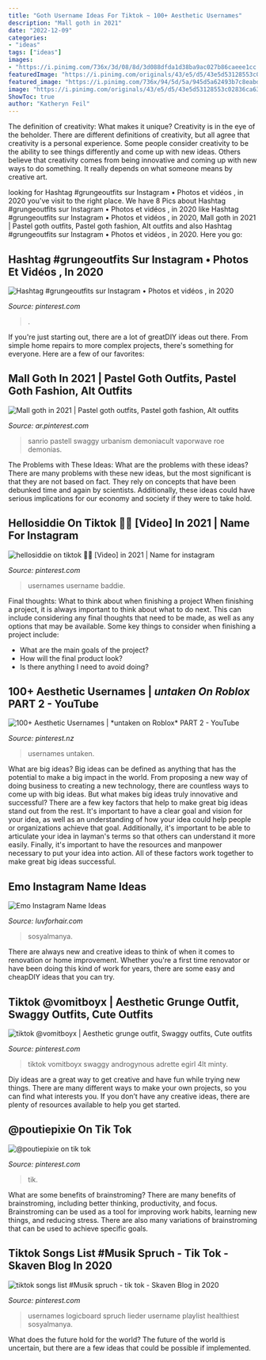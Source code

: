 ```yaml
---
title: "Goth Username Ideas For Tiktok ~ 100+ Aesthetic Usernames"
description: "Mall goth in 2021"
date: "2022-12-09"
categories:
- "ideas"
tags: ["ideas"]
images:
- "https://i.pinimg.com/736x/3d/08/8d/3d088dfda1d38ba9ac027b86caeee1cc.jpg"
featuredImage: "https://i.pinimg.com/originals/43/e5/d5/43e5d53128553c02836ca6386e6e82a4.jpg"
featured_image: "https://i.pinimg.com/736x/94/5d/5a/945d5a62493b7c8eabd1d6ef77160960.jpg"
image: "https://i.pinimg.com/originals/43/e5/d5/43e5d53128553c02836ca6386e6e82a4.jpg"
ShowToc: true
author: "Katheryn Feil"
---
```



The definition of creativity: What makes it unique?
Creativity is in the eye of the beholder. There are different definitions of creativity, but all agree that creativity is a personal experience. Some people consider creativity to be the ability to see things differently and come up with new ideas. Others believe that creativity comes from being innovative and coming up with new ways to do something. It really depends on what someone means by creative art.

	

		
looking for Hashtag #grungeoutfits sur Instagram • Photos et vidéos , in 2020 you've visit to the right place. We have 8 Pics about Hashtag #grungeoutfits sur Instagram • Photos et vidéos , in 2020 like Hashtag #grungeoutfits sur Instagram • Photos et vidéos , in 2020, Mall goth in 2021 | Pastel goth outfits, Pastel goth fashion, Alt outfits and also Hashtag #grungeoutfits sur Instagram • Photos et vidéos , in 2020. Here you go:
		
    
## Hashtag #grungeoutfits Sur Instagram • Photos Et Vidéos , In 2020

<img loading=lazy src="https://i.pinimg.com/736x/b3/65/37/b365375914acee14c948212db9534022.jpg" onerror="this.onerror=null;this.src='https://tse4.mm.bing.net/th?id=OIP.4L3y16-4Pciah-fWT5CEHwHaHa&amp;pid=15.1';" alt="Hashtag #grungeoutfits sur Instagram • Photos et vidéos , in 2020">

_Source: pinterest.com_

>. 

	

If you're just starting out, there are a lot of greatDIY ideas out there. From simple home repairs to more complex projects, there's something for everyone. Here are a few of our favorites: 

    
## Mall Goth In 2021 | Pastel Goth Outfits, Pastel Goth Fashion, Alt Outfits

<img loading=lazy src="https://i.pinimg.com/736x/03/cc/27/03cc27d4df504269c721a5ee12769889.jpg" onerror="this.onerror=null;this.src='https://tse2.mm.bing.net/th?id=OIP.r084Krp_CAPGVJc2kXLFSQHaMY&amp;pid=15.1';" alt="Mall goth in 2021 | Pastel goth outfits, Pastel goth fashion, Alt outfits">

_Source: ar.pinterest.com_

>sanrio pastell swaggy urbanism demoniacult vaporwave roe demonias. 

	

The Problems with These Ideas: What are the problems with these ideas?
There are many problems with these new ideas, but the most significant is that they are not based on fact. They rely on concepts that have been debunked time and again by scientists. Additionally, these ideas could have serious implications for our economy and society if they were to take hold.

    
## Hellosiddie On Tiktok 🏴‍☠️ [Video] In 2021 | Name For Instagram

<img loading=lazy src="https://i.pinimg.com/736x/8b/07/27/8b0727e335e359df3ea8342a9daabcad.jpg" onerror="this.onerror=null;this.src='https://tse4.mm.bing.net/th?id=OIP.-vZwhHfSFTL99GuoaMhE0QHaNK&amp;pid=15.1';" alt="hellosiddie on tiktok 🏴‍☠️ [Video] in 2021 | Name for instagram">

_Source: pinterest.com_

>usernames username baddie. 

	

Final thoughts: What to think about when finishing a project
When finishing a project, it is always important to think about what to do next. This can include considering any final thoughts that need to be made, as well as any options that may be available. Some key things to consider when finishing a project include:
- What are the main goals of the project?
- How will the final product look?
- Is there anything I need to avoid doing?

    
## 100+ Aesthetic Usernames | *untaken On Roblox* PART 2 - YouTube

<img loading=lazy src="https://i.pinimg.com/736x/94/5d/5a/945d5a62493b7c8eabd1d6ef77160960.jpg" onerror="this.onerror=null;this.src='https://tse2.mm.bing.net/th?id=OIP.Vz0-fPJimWAuV7A9e7WH-QHaFj&amp;pid=15.1';" alt="100+ Aesthetic Usernames | *untaken on Roblox* PART 2 - YouTube">

_Source: pinterest.nz_

>usernames untaken. 

	

What are big ideas?
Big ideas can be defined as anything that has the potential to make a big impact in the world. From proposing a new way of doing business to creating a new technology, there are countless ways to come up with big ideas. But what makes big ideas truly innovative and successful? There are a few key factors that help to make great big ideas stand out from the rest. 
It's important to have a clear goal and vision for your idea, as well as an understanding of how your idea could help people or organizations achieve that goal. Additionally, it's important to be able to articulate your idea in layman's terms so that others can understand it more easily. Finally, it's important to have the resources and manpower necessary to put your idea into action. All of these factors work together to make great big ideas successful.

    
## Emo Instagram Name Ideas

<img loading=lazy src="https://i.pinimg.com/originals/cf/93/83/cf9383e3f6edda72472186275cf56dd0.png" onerror="this.onerror=null;this.src='https://tse4.mm.bing.net/th?id=OIP.-xf9NysuXoviPDgXMUVd7QHaNK&amp;pid=15.1';" alt="Emo Instagram Name Ideas">

_Source: luvforhair.com_

>sosyalmanya. 

	

There are always new and creative ideas to think of when it comes to renovation or home improvement. Whether you're a first time renovator or have been doing this kind of work for years, there are some easy and cheapDIY ideas that you can try.

    
## Tiktok @vomitboyx | Aesthetic Grunge Outfit, Swaggy Outfits, Cute Outfits

<img loading=lazy src="https://i.pinimg.com/736x/5d/d0/b3/5dd0b36592e29a88186c00929c861027.jpg" onerror="this.onerror=null;this.src='https://tse4.mm.bing.net/th?id=OIP.lUrLV71GetEGtO4Vu8T58wHaKt&amp;pid=15.1';" alt="tiktok @vomitboyx | Aesthetic grunge outfit, Swaggy outfits, Cute outfits">

_Source: pinterest.com_

>tiktok vomitboyx swaggy androgynous adrette egirl 4lt minty. 

	

Diy ideas are a great way to get creative and have fun while trying new things. There are many different ways to make your own projects, so you can find what interests you. If you don’t have any creative ideas, there are plenty of resources available to help you get started.

    
## @poutiepixie On Tik Tok

<img loading=lazy src="https://i.pinimg.com/originals/43/e5/d5/43e5d53128553c02836ca6386e6e82a4.jpg" onerror="this.onerror=null;this.src='https://tse4.mm.bing.net/th?id=OIP.Jwc_I96kiCayEoatFb1GPwHaQA&amp;pid=15.1';" alt="@poutiepixie on tik tok">

_Source: pinterest.com_

>tik. 

	

What are some benefits of brainstroming?
There are many benefits of brainstroming, including better thinking, productivity, and focus. Brainstroming can be used as a tool for improving work habits, learning new things, and reducing stress. There are also many variations of brainstroming that can be used to achieve specific goals.

    
## Tiktok Songs List #Musik Spruch - Tik Tok - Skaven Blog In 2020

<img loading=lazy src="https://i.pinimg.com/736x/3d/08/8d/3d088dfda1d38ba9ac027b86caeee1cc.jpg" onerror="this.onerror=null;this.src='https://tse2.mm.bing.net/th?id=OIP.M-7UEduhDS7PxNdu3TTRGQHaOt&amp;pid=15.1';" alt="tiktok songs list #Musik spruch - tik tok - Skaven Blog in 2020">

_Source: pinterest.com_

>usernames logicboard spruch lieder username playlist healthiest sosyalmanya. 

	

What does the future hold for the world?
The future of the world is uncertain, but there are a few ideas that could be possible if implemented.

